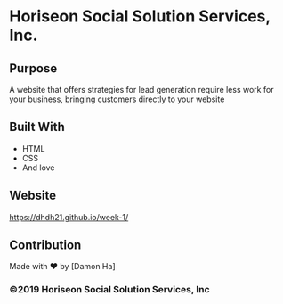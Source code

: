 # Horiseon Social Solution Services, Inc.

## Purpose
A website that offers strategies for lead generation require less work for your business, bringing customers directly to your website

## Built With
* HTML
* CSS
* And love

## Website
https://dhdh21.github.io/week-1/

## Contribution
Made with ❤️ by [Damon Ha]

### ©️2019 Horiseon Social Solution Services, Inc 
